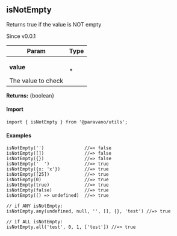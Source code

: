 <h2>isNotEmpty</h2>
<p>Returns true if the value is NOT empty</p>
<p>Since v0.0.1</p>
<table>
      <thead>
      <tr>
        <th>Param</th>
        <th>Type</th></tr>
      </thead>
      <tbody><tr><td><p><b>value</b></p>The value to check</td><td>*</td></tr></tbody>
    </table><p><b>Returns:</b> {boolean}</p>
<h4>Import</h4>

```
import { isNotEmpty } from '@paravano/utils';
```

  <h4>Examples</h4>




```    
isNotEmpty('')               //=> false
isNotEmpty([])               //=> false
isNotEmpty({})               //=> false
isNotEmpty('  ')             //=> true
isNotEmpty({x: 'x'})         //=> true
isNotEmpty([25])             //=> true
isNotEmpty(0)                //=> true
isNotEmpty(true)             //=> true
isNotEmpty(false)            //=> true
isNotEmpty(() => undefined)  //=> true

// if ANY isNotEmpty:
isNotEmpty.any(undefined, null, '', [], {}, 'test') //=> true

// if ALL isNotEmpty:
isNotEmpty.all('test', 0, 1, ['test']) //=> true
```

    